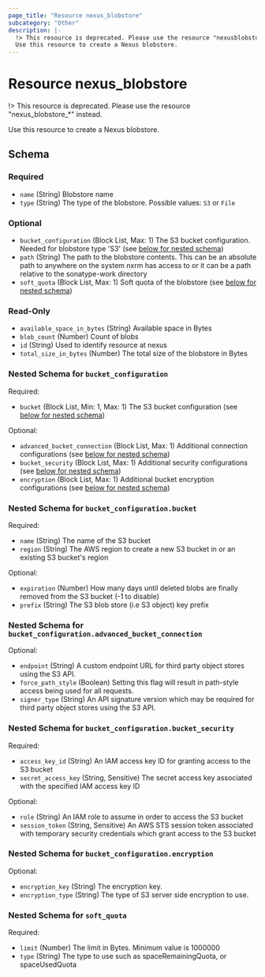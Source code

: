 ```yaml
---
page_title: "Resource nexus_blobstore"
subcategory: "Other"
description: |-
  !> This resource is deprecated. Please use the resource "nexusblobstore*" instead.
  Use this resource to create a Nexus blobstore.
---
```

# Resource nexus_blobstore
!> This resource is deprecated. Please use the resource "nexus_blobstore_*" instead.

Use this resource to create a Nexus blobstore.

<!-- schema generated by tfplugindocs -->
## Schema

### Required

- `name` (String) Blobstore name
- `type` (String) The type of the blobstore. Possible values: `S3` or `File`

### Optional

- `bucket_configuration` (Block List, Max: 1) The S3 bucket configuration. Needed for blobstore type 'S3' (see [below for nested schema](#nestedblock--bucket_configuration))
- `path` (String) The path to the blobstore contents. This can be an absolute path to anywhere on the system nxrm has access to or it can be a path relative to the sonatype-work directory
- `soft_quota` (Block List, Max: 1) Soft quota of the blobstore (see [below for nested schema](#nestedblock--soft_quota))

### Read-Only

- `available_space_in_bytes` (String) Available space in Bytes
- `blob_count` (Number) Count of blobs
- `id` (String) Used to identify resource at nexus
- `total_size_in_bytes` (Number) The total size of the blobstore in Bytes

<a id="nestedblock--bucket_configuration"></a>
### Nested Schema for `bucket_configuration`

Required:

- `bucket` (Block List, Min: 1, Max: 1) The S3 bucket configuration (see [below for nested schema](#nestedblock--bucket_configuration--bucket))

Optional:

- `advanced_bucket_connection` (Block List, Max: 1) Additional connection configurations (see [below for nested schema](#nestedblock--bucket_configuration--advanced_bucket_connection))
- `bucket_security` (Block List, Max: 1) Additional security configurations (see [below for nested schema](#nestedblock--bucket_configuration--bucket_security))
- `encryption` (Block List, Max: 1) Additional bucket encryption configurations (see [below for nested schema](#nestedblock--bucket_configuration--encryption))

<a id="nestedblock--bucket_configuration--bucket"></a>
### Nested Schema for `bucket_configuration.bucket`

Required:

- `name` (String) The name of the S3 bucket
- `region` (String) The AWS region to create a new S3 bucket in or an existing S3 bucket's region

Optional:

- `expiration` (Number) How many days until deleted blobs are finally removed from the S3 bucket (-1 to disable)
- `prefix` (String) The S3 blob store (i.e S3 object) key prefix


<a id="nestedblock--bucket_configuration--advanced_bucket_connection"></a>
### Nested Schema for `bucket_configuration.advanced_bucket_connection`

Optional:

- `endpoint` (String) A custom endpoint URL for third party object stores using the S3 API.
- `force_path_style` (Boolean) Setting this flag will result in path-style access being used for all requests.
- `signer_type` (String) An API signature version which may be required for third party object stores using the S3 API.


<a id="nestedblock--bucket_configuration--bucket_security"></a>
### Nested Schema for `bucket_configuration.bucket_security`

Required:

- `access_key_id` (String) An IAM access key ID for granting access to the S3 bucket
- `secret_access_key` (String, Sensitive) The secret access key associated with the specified IAM access key ID

Optional:

- `role` (String) An IAM role to assume in order to access the S3 bucket
- `session_token` (String, Sensitive) An AWS STS session token associated with temporary security credentials which grant access to the S3 bucket


<a id="nestedblock--bucket_configuration--encryption"></a>
### Nested Schema for `bucket_configuration.encryption`

Optional:

- `encryption_key` (String) The encryption key.
- `encryption_type` (String) The type of S3 server side encryption to use.



<a id="nestedblock--soft_quota"></a>
### Nested Schema for `soft_quota`

Required:

- `limit` (Number) The limit in Bytes. Minimum value is 1000000
- `type` (String) The type to use such as spaceRemainingQuota, or spaceUsedQuota
